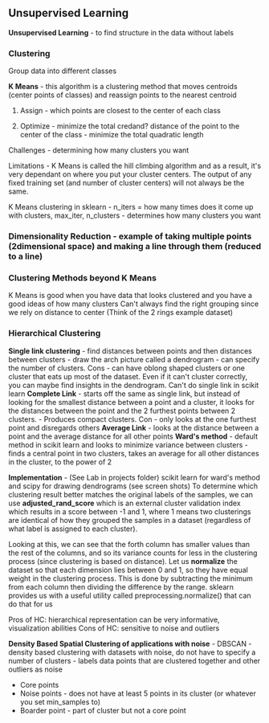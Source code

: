 ## Unsupervised Learning

**Unsupervised Learning** - to find structure in the data without labels

### Clustering

Group data into different classes

**K Means** - this algorithm is a clustering method that moves centroids (center points of classes) and reassign points to the nearest centroid

1. Assign - which points are closest to the center of each class

2. Optimize - minimize the total credand? distance of the point to the center of the class - minimize the total quadratic length

Challenges - determining how many clusters you want

Limitations - K Means is called the hill climbing algorithm and as a result, it's very dependant on where you put your cluster centers.  The output of any fixed training set (and number of cluster centers) will not always be the same. 

K Means clustering in sklearn - n_iters = how many times does it come up with clusters, max_iter, n_clusters - determines how many clusters you want

### Dimensionality Reduction - example of taking multiple points (2dimensional space) and making a line through them (reduced to a line)

### Clustering Methods beyond K Means
K Means is good when you have data that looks clustered and you have a good ideas of how many clusters
Can't always find the right grouping since we rely on distance to center (Think of the 2 rings example dataset)

### Hierarchical Clustering
**Single link clustering** - find distances between points and then distances between clusters - draw the arch picture called a dendrogram - can specify the number of clusters.  Cons - can have oblong shaped clusters or one cluster that eats up most of the dataset.  Even if it can't cluster correctly, you can maybe find insights in the dendrogram.  Can't do single link in scikit learn
**Complete Link** - starts off the same as single link, but instead of looking for the smallest distance between a point and a cluster, it looks for the distances between the point and the 2 furthest points between 2 clusters. - Produces compact clusters.  Con - only looks at the one furthest point and disregards others 
**Average Link** - looks at the distance between a point and the average distance for all other points
**Ward's method** - default method in scikit learn and looks to minimize variance between clusters - finds a central point in two clusters, takes an average for all other distances in the cluster, to the power of 2

**Implementation** - (See Lab in projects folder) scikit learn for ward's method and scipy for drawing dendrograms (see screen shots)
To determine which clustering result better matches the original labels of the samples, we can use **adjusted_rand_score** which is an external cluster validation index which results in a score between -1 and 1, where 1 means two clusterings are identical of how they grouped the samples in a dataset (regardless of what label is assigned to each cluster).

Looking at this, we can see that the forth column has smaller values than the rest of the columns, and so its variance counts for less in the clustering process (since clustering is based on distance). Let us **normalize** the dataset so that each dimension lies between 0 and 1, so they have equal weight in the clustering process.
This is done by subtracting the minimum from each column then dividing the difference by the range.
sklearn provides us with a useful utility called preprocessing.normalize() that can do that for us

Pros of HC: hierarchical representation can be very informative, visualization abilities
Cons of HC: sensitive to noise and outliers

**Density Based Spatial Clustering of applications with noise** - DBSCAN - density based clustering with datasets with noise, do not have to specify a number of clusters - labels data points that are clustered together and other outliers as noise
* Core points
* Noise points - does not have at least 5 points in its cluster (or whatever you set min_samples to)
* Boarder point - part of cluster but not a core point
